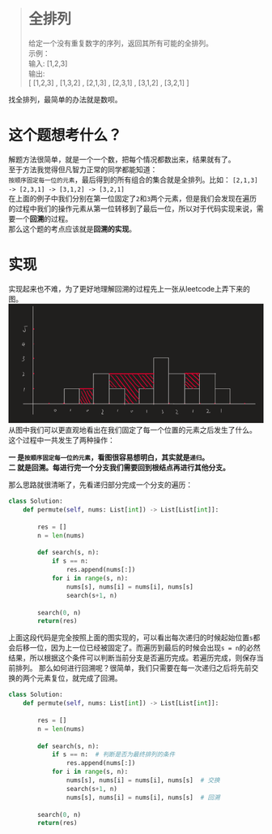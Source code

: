 ># 全排列  
>给定一个没有重复数字的序列，返回其所有可能的全排列。   
>示例：  
>输入: [1,2,3]  
>输出:  
>[ [1,2,3] , [1,3,2] , [2,1,3] , [2,3,1] , [3,1,2] , [3,2,1] ]  
  
找全排列，最简单的办法就是数呗。  
  
# 这个题想考什么？  
解题方法很简单，就是一个一个数，把每个情况都数出来，结果就有了。  
至于方法我觉得但凡智力正常的同学都能知道：  
`按顺序固定每一位的元素`，最后得到的所有组合的集合就是全排列。比如： 
`[2,1,3] -> [2,3,1] -> [3,1,2] -> [3,2,1]`  
在上面的例子中我们分别在第一位固定了`2`和`3`两个元素，但是我们会发现在遍历的过程中我们的操作元素从第一位转移到了最后一位，所以对于代码实现来说，需要一个**回溯**的过程。   
那么这个题的考点应该就是**回溯的实现**。
  
# 实现  
实现起来也不难，为了更好地理解回溯的过程先上一张从leetcode上弄下来的图。  
![1](https://raw.githubusercontent.com/Shiro-umi/Do_Some_Algorithm_Test/master/LeetCode%4042%20%E6%8E%A5%E9%9B%A8%E6%B0%B4/1.png)  
从图中我们可以更直观地看出在我们固定了每一个位置的元素之后发生了什么。  
这个过程中一共发生了两种操作：  
  
**一 是`按顺序固定每一位的元素`，看图很容易想明白，其实就是`递归`。**  
**二 就是回溯。每进行完一个分支我们需要回到根结点再进行其他分支。**  
  
那么思路就很清晰了，先看递归部分完成一个分支的遍历：  
```python  
class Solution:
    def permute(self, nums: List[int]) -> List[List[int]]:

        res = []
        n = len(nums)
        
        def search(s, n):
            if s == n:
                res.append(nums[:])
            for i in range(s, n):
                nums[s], nums[i] = nums[i], nums[s]
                search(s+1, n)
        
        search(0, n)
        return(res)
```
上面这段代码是完全按照上面的图实现的，可以看出每次递归的时候起始位置`s`都会后移一位，因为上一位已经被固定了。而遍历到最后的时候会出现`s = n`的必然结果，所以根据这个条件可以判断当前分支是否遍历完成。若遍历完成，则保存当前排列。 
那么如何进行回溯呢？很简单，我们只需要在每一次递归之后将先前交换的两个元素复位，就完成了回溯。  
```python  
class Solution:
    def permute(self, nums: List[int]) -> List[List[int]]:

        res = []
        n = len(nums)
        
        def search(s, n):
            if s == n:  # 判断是否为最终排列的条件
                res.append(nums[:])
            for i in range(s, n):
                nums[s], nums[i] = nums[i], nums[s]  # 交换
                search(s+1, n)
                nums[s], nums[i] = nums[i], nums[s]  # 回溯

        search(0, n)
        return(res)
```

